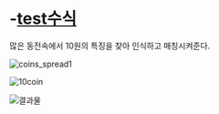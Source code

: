 # -[test수식](test.py)

많은 동전속에서 10원의 특징을 찾아 인식하고 매칭시켜준다.     

![coins_spread1](https://github.com/goeuddeum/python3./assets/125548154/444e5ccf-f3d9-4811-ba52-25a828216a74)

![10coin](https://github.com/goeuddeum/python3./assets/125548154/1a2778de-e9b2-4f89-ba4b-894c4d48dbff)


![결과물](https://github.com/goeuddeum/python3./assets/125548154/337a1332-3235-4333-bd00-d50c897d91d5)
